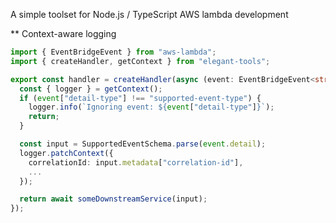 A simple toolset for Node.js / TypeScript AWS lambda development

** Context-aware logging

```typescript
import { EventBridgeEvent } from "aws-lambda";
import { createHandler, getContext } from "elegant-tools";

export const handler = createHandler(async (event: EventBridgeEvent<string, any>) => {
  const { logger } = getContext();
  if (event["detail-type"] !== "supported-event-type") {
    logger.info(`Ignoring event: ${event["detail-type"]}`);
    return;
  }

  const input = SupportedEventSchema.parse(event.detail);
  logger.patchContext({
    correlationId: input.metadata["correlation-id"],
    ...
  });

  return await someDownstreamService(input);
});
```

